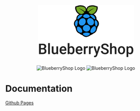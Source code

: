 
<div align="center" style="margin-bottom:20px;">
    <img src="./Client/static/images/githubBlueberry.svg" alt="BlueberryShop Logo" width="300px" >
</div>

<div align='center'>
<a>
    <img src="https://img.shields.io/badge/Documentation-MkDocs-success" alt="BlueberryShop Logo">
</a>

<a>
    <img src="https://img.shields.io/badge/Github Actions-MkDocs-success" alt="BlueberryShop Logo">
</a>
</div>

# Documentation

[Github Pages](https://bessejrani.github.io/BlueberryShop/)
